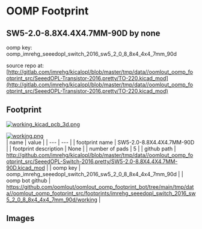 # OOMP Footprint  
## SW5-2.0-8.8X4.4X4.7MM-90D  by none  
  
oomp key: oomp_imrehg_seeedopl_switch_2016_sw5_2_0_8_8x4_4x4_7mm_90d  
  
source repo at: [http://gitlab.com/imrehg/kicalopl/blob/master/tmp/data//oomlout_oomp_footprint_src/SeeedOPL-Transistor-2016.pretty/TO-220.kicad_mod](http://gitlab.com/imrehg/kicalopl/blob/master/tmp/data//oomlout_oomp_footprint_src/SeeedOPL-Transistor-2016.pretty/TO-220.kicad_mod)  
## Footprint  
  
[![working_kicad_pcb_3d.png](working_kicad_pcb_3d_600.png)](working_kicad_pcb_3d.png)  
  
[![working.png](working_600.png)](working.png)  
| name | value | 
| --- | --- | 
| footprint name | SW5-2.0-8.8X4.4X4.7MM-90D | 
| footprint description | None | 
| number of pads | 5 | 
| github path | http://github.com/imrehg/kicalopl/blob/master/tmp/data//oomlout_oomp_footprint_src/SeeedOPL-Switch-2016.pretty/SW5-2.0-8.8X4.4X4.7MM-90D.kicad_mod | 
| oomp key | oomp_imrehg_seeedopl_switch_2016_sw5_2_0_8_8x4_4x4_7mm_90d | 
| oomp bot github | https://github.com/oomlout/oomlout_oomp_footprint_bot/tree/main/tmp/data//oomlout_oomp_footprint_src/footprints/imrehg_seeedopl_switch_2016_sw5_2_0_8_8x4_4x4_7mm_90d/working | 
## Images  
